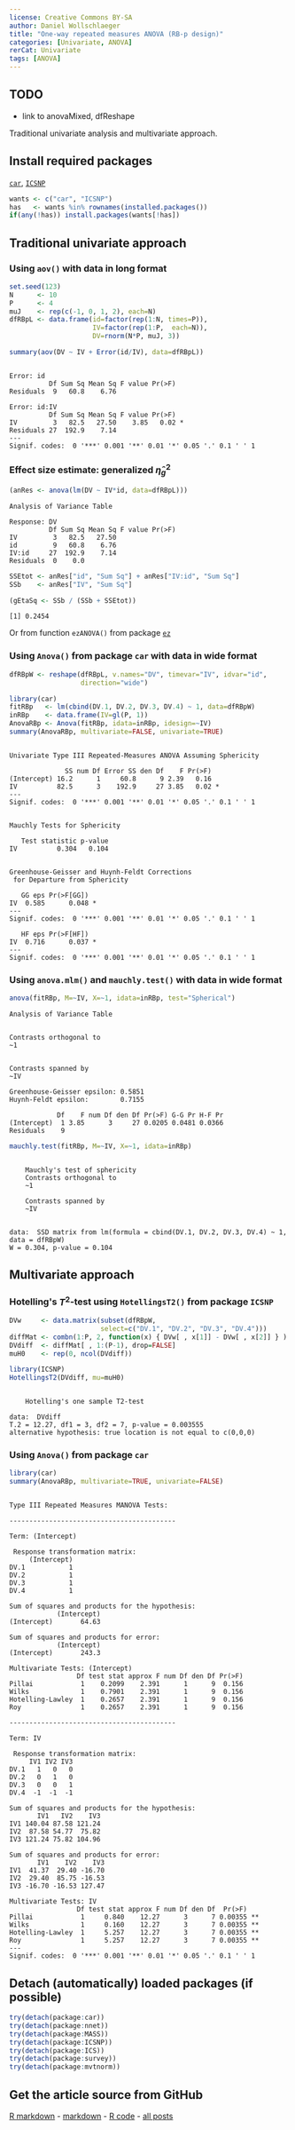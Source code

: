 ```yaml
---
license: Creative Commons BY-SA
author: Daniel Wollschlaeger
title: "One-way repeated measures ANOVA (RB-p design)"
categories: [Univariate, ANOVA]
rerCat: Univariate
tags: [ANOVA]
---
```





TODO
-------------------------

 - link to anovaMixed, dfReshape

Traditional univariate analysis and multivariate approach.

Install required packages
-------------------------

[`car`](http://cran.r-project.org/package=car), [`ICSNP`](http://cran.r-project.org/package=ICSNP)


```r
wants <- c("car", "ICSNP")
has   <- wants %in% rownames(installed.packages())
if(any(!has)) install.packages(wants[!has])
```


Traditional univariate approach
-------------------------

### Using `aov()` with data in long format


```r
set.seed(123)
N      <- 10
P      <- 4
muJ    <- rep(c(-1, 0, 1, 2), each=N)
dfRBpL <- data.frame(id=factor(rep(1:N, times=P)),
                     IV=factor(rep(1:P,  each=N)),
                     DV=rnorm(N*P, muJ, 3))
```



```r
summary(aov(DV ~ IV + Error(id/IV), data=dfRBpL))
```

```

Error: id
          Df Sum Sq Mean Sq F value Pr(>F)
Residuals  9   60.8    6.76               

Error: id:IV
          Df Sum Sq Mean Sq F value Pr(>F)  
IV         3   82.5   27.50    3.85   0.02 *
Residuals 27  192.9    7.14                 
---
Signif. codes:  0 '***' 0.001 '**' 0.01 '*' 0.05 '.' 0.1 ' ' 1 
```


### Effect size estimate: generalized $\hat{\eta}_{g}^{2}$


```r
(anRes <- anova(lm(DV ~ IV*id, data=dfRBpL)))
```

```
Analysis of Variance Table

Response: DV
          Df Sum Sq Mean Sq F value Pr(>F)
IV         3   82.5   27.50               
id         9   60.8    6.76               
IV:id     27  192.9    7.14               
Residuals  0    0.0                       
```



```r
SSEtot <- anRes["id", "Sum Sq"] + anRes["IV:id", "Sum Sq"]
SSb    <- anRes["IV", "Sum Sq"]
```



```r
(gEtaSq <- SSb / (SSb + SSEtot))
```

```
[1] 0.2454
```


Or from function `ezANOVA()` from package [`ez`](http://cran.r-project.org/package=ez)

### Using `Anova()` from package `car` with data in wide format


```r
dfRBpW <- reshape(dfRBpL, v.names="DV", timevar="IV", idvar="id",
                  direction="wide")
```



```r
library(car)
fitRBp   <- lm(cbind(DV.1, DV.2, DV.3, DV.4) ~ 1, data=dfRBpW)
inRBp    <- data.frame(IV=gl(P, 1))
AnovaRBp <- Anova(fitRBp, idata=inRBp, idesign=~IV)
summary(AnovaRBp, multivariate=FALSE, univariate=TRUE)
```

```

Univariate Type III Repeated-Measures ANOVA Assuming Sphericity

              SS num Df Error SS den Df    F Pr(>F)  
(Intercept) 16.2      1     60.8      9 2.39   0.16  
IV          82.5      3    192.9     27 3.85   0.02 *
---
Signif. codes:  0 '***' 0.001 '**' 0.01 '*' 0.05 '.' 0.1 ' ' 1 


Mauchly Tests for Sphericity

   Test statistic p-value
IV          0.304   0.104


Greenhouse-Geisser and Huynh-Feldt Corrections
 for Departure from Sphericity

   GG eps Pr(>F[GG])  
IV  0.585      0.048 *
---
Signif. codes:  0 '***' 0.001 '**' 0.01 '*' 0.05 '.' 0.1 ' ' 1 

   HF eps Pr(>F[HF])  
IV  0.716      0.037 *
---
Signif. codes:  0 '***' 0.001 '**' 0.01 '*' 0.05 '.' 0.1 ' ' 1 
```


### Using `anova.mlm()` and `mauchly.test()` with data in wide format


```r
anova(fitRBp, M=~IV, X=~1, idata=inRBp, test="Spherical")
```

```
Analysis of Variance Table


Contrasts orthogonal to
~1


Contrasts spanned by
~IV

Greenhouse-Geisser epsilon: 0.5851
Huynh-Feldt epsilon:        0.7155

            Df    F num Df den Df Pr(>F) G-G Pr H-F Pr
(Intercept)  1 3.85      3     27 0.0205 0.0481 0.0366
Residuals    9                                        
```



```r
mauchly.test(fitRBp, M=~IV, X=~1, idata=inRBp)
```

```

	Mauchly's test of sphericity
	Contrasts orthogonal to
	~1

	Contrasts spanned by
	~IV


data:  SSD matrix from lm(formula = cbind(DV.1, DV.2, DV.3, DV.4) ~ 1, data = dfRBpW) 
W = 0.304, p-value = 0.104
```


Multivariate approach
-------------------------

### Hotelling's $T^{2}$-test using `HotellingsT2()` from package `ICSNP`


```r
DVw     <- data.matrix(subset(dfRBpW,
                       select=c("DV.1", "DV.2", "DV.3", "DV.4")))
diffMat <- combn(1:P, 2, function(x) { DVw[ , x[1]] - DVw[ , x[2]] } )
DVdiff  <- diffMat[ , 1:(P-1), drop=FALSE]
muH0    <- rep(0, ncol(DVdiff))
```



```r
library(ICSNP)
HotellingsT2(DVdiff, mu=muH0)
```

```

	Hotelling's one sample T2-test

data:  DVdiff 
T.2 = 12.27, df1 = 3, df2 = 7, p-value = 0.003555
alternative hypothesis: true location is not equal to c(0,0,0) 
```


### Using `Anova()` from package `car`


```r
library(car)
summary(AnovaRBp, multivariate=TRUE, univariate=FALSE)
```

```

Type III Repeated Measures MANOVA Tests:

------------------------------------------
 
Term: (Intercept) 

 Response transformation matrix:
     (Intercept)
DV.1           1
DV.2           1
DV.3           1
DV.4           1

Sum of squares and products for the hypothesis:
            (Intercept)
(Intercept)       64.63

Sum of squares and products for error:
            (Intercept)
(Intercept)       243.3

Multivariate Tests: (Intercept)
                 Df test stat approx F num Df den Df Pr(>F)
Pillai            1    0.2099    2.391      1      9  0.156
Wilks             1    0.7901    2.391      1      9  0.156
Hotelling-Lawley  1    0.2657    2.391      1      9  0.156
Roy               1    0.2657    2.391      1      9  0.156

------------------------------------------
 
Term: IV 

 Response transformation matrix:
     IV1 IV2 IV3
DV.1   1   0   0
DV.2   0   1   0
DV.3   0   0   1
DV.4  -1  -1  -1

Sum of squares and products for the hypothesis:
       IV1   IV2    IV3
IV1 140.04 87.58 121.24
IV2  87.58 54.77  75.82
IV3 121.24 75.82 104.96

Sum of squares and products for error:
       IV1    IV2    IV3
IV1  41.37  29.40 -16.70
IV2  29.40  85.75 -16.53
IV3 -16.70 -16.53 127.47

Multivariate Tests: IV
                 Df test stat approx F num Df den Df  Pr(>F)   
Pillai            1     0.840    12.27      3      7 0.00355 **
Wilks             1     0.160    12.27      3      7 0.00355 **
Hotelling-Lawley  1     5.257    12.27      3      7 0.00355 **
Roy               1     5.257    12.27      3      7 0.00355 **
---
Signif. codes:  0 '***' 0.001 '**' 0.01 '*' 0.05 '.' 0.1 ' ' 1 
```


Detach (automatically) loaded packages (if possible)
-------------------------


```r
try(detach(package:car))
try(detach(package:nnet))
try(detach(package:MASS))
try(detach(package:ICSNP))
try(detach(package:ICS))
try(detach(package:survey))
try(detach(package:mvtnorm))
```


Get the article source from GitHub
----------------------------------------------

[R markdown](https://github.com/dwoll/RExRepos/raw/master/Rmd/anovaRBp.Rmd) - [markdown](https://github.com/dwoll/RExRepos/raw/master/md/anovaRBp.md) - [R code](https://github.com/dwoll/RExRepos/raw/master/R/anovaRBp.R) - [all posts](https://github.com/dwoll/RExRepos/)
